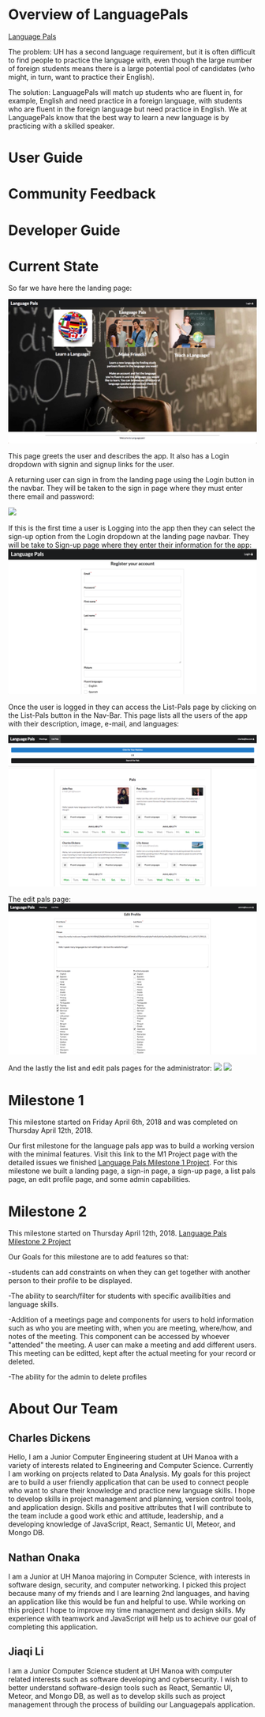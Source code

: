 # Overview of LanguagePals

[Language Pals](http://languagepals.meteorapp.com)

The problem: UH has a second language requirement, but it is often difficult to find people to practice the language with, even though the large number of foreign students means there is a large potential pool of candidates (who might, in turn, want to practice their English).

The solution: LanguagePals will match up students who are fluent in, for example, English and need practice in a foreign language, with students who are fluent in the foreign language but need practice in English. We at LanguagePals know that the best way to learn a new language is by practicing with a skilled speaker.

# User Guide

# Community Feedback

# Developer Guide

# Current State

So far we have here the landing page:

![](landingPage.png)

This page greets the user and describes the app. It also has a Login dropdown with signin and signup links for the user.

A returning user can sign in from the landing page using the Login button in the navbar. They will be taken to the sign in page where they must enter there email and password:

![](signInPage.png)

If this is the first time a user is Logging into the app then they can select the sign-up option from the Login dropdown at the landing page navbar. They will be take to Sign-up page where they enter their information for the app:
![](signupPage.png)

Once the user is logged in they can access the List-Pals page by clicking on the List-Pals button in the Nav-Bar. This page lists all the users of the app with their description, image, e-mail, and languages:

![](listPalsPage.png)

The edit pals page:
![](editProfilePage.png)

And the lastly the list and edit pals pages for the administrator:
![](adminPalsPage.png)
![](adminEditPalsPage.png)

# Milestone 1
This milestone started on Friday April 6th, 2018 and was completed on Thursday April 12th, 2018.

Our first milestone for the language pals app was to build a working version with the minimal features. Visit this link to the M1 Project page with the detailed issues we finished [Language Pals Milestone 1 Project](https://github.com/languagepals/languagepals/projects/1). For this milestone we built a landing page, a sign-in page, a sign-up page, a list pals page, an edit profile page, and some admin capabilities. 

# Milestone 2
This milestone started on Thursday April 12th, 2018.
[Language Pals Milestone 2 Project](https://github.com/languagepals/languagepals/projects/2)

Our Goals for this milestone are to add features so that:

-students can add constraints on when they can get together with another person to their profile to be displayed. 

-The ability to search/filter for students with specific availibilties and language skills.  

-Addition of a meetings page and components for users to hold information such as who you are meeting with, when you are meeting, where/how, and notes of the meeting. This component can be accessed by whoever "attended" the meeting. A user can make a meeting and add different users. This meeting can be editted, kept after the actual meeting for your record or deleted. 

-The ability for the admin to delete profiles

# About Our Team

## Charles Dickens
Hello, I am a Junior Computer Engineering student at UH Manoa with a variety of interests related to Engineering and Computer Science. Currently I am working on projects related to Data Analysis. My goals for this project are to build a user friendly application that can be used to connect people who want to share their knowledge and practice new language skills. I hope to develop skills in project management and planning, version control tools, and application design. Skills and positive attributes that I will contribute to the team include a good work ethic and attitude, leadership, and a developing knowledge of JavaScript, React, Semantic UI, Meteor, and Mongo DB.

## Nathan Onaka
I am a Junior at UH Manoa majoring in Computer Science, with interests in software design, security, and computer networking.  I picked this project because many of my friends and I are learning 2nd languages, and having an application like this would be fun and helpful to use.  While working on this project I hope to improve my time management and design skills.  My experience with teamwork and JavaScript will help us to achieve our goal of completing this application.

## Jiaqi Li
I am a Junior Computer Science student at UH Manoa with computer related interests such as software developing and cybersecurity. I wish to better understand software-design tools such as React, Semantic UI, Meteor, and Mongo DB, as well as to develop skills such as project management through the process of building our Languagepals application.

